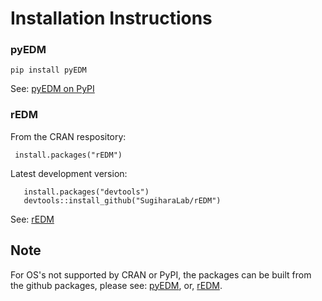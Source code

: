 # Installation Instructions

### pyEDM
    pip install pyEDM

See: [pyEDM on PyPI](https://pypi.org/project/pyEDM/)

### rEDM
From the CRAN respository:

     install.packages("rEDM")

Latest development version:

       install.packages("devtools")
       devtools::install_github("SugiharaLab/rEDM")

See: [rEDM](https://github.com/SugiharaLab/rEDM "rEDM")

## Note
For OS's not supported by CRAN or PyPI, the packages can be built
from the github packages, please see:
[pyEDM](https://github.com/SugiharaLab/pyEDM "pyEDM"), or, 
[rEDM](https://github.com/SugiharaLab/rEDM "rEDM").
